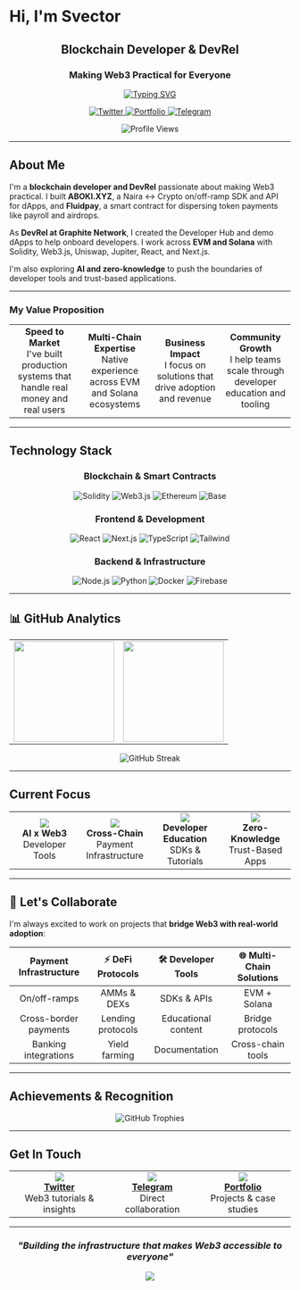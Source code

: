 #  Hi, I'm Svector

<div align="center">

## Blockchain Developer & DevRel
### Making Web3 Practical for Everyone

[![Typing SVG](https://readme-typing-svg.herokuapp.com?font=Fira+Code&pause=1000&color=00D9FF&center=true&vCenter=true&width=600&lines=Building+Payment+Infrastructure+for+Web3;Creating+Developer+Tools+%26+SDKs;Working+Across+EVM+%26+Solana+Ecosystems;Exploring+AI+%2B+Zero-Knowledge+Tech)](https://git.io/typing-svg)

<p align="center">
  <a href="https://twitter.com/svector_eth">
    <img src="https://img.shields.io/badge/-@svector__eth-1DA1F2?style=for-the-badge&logo=twitter&logoColor=white&labelColor=1DA1F2" alt="Twitter"/>
  </a>
  <a href="https://svector.xyz">
    <img src="https://img.shields.io/badge/-Portfolio-000000?style=for-the-badge&logo=vercel&logoColor=white&labelColor=000000" alt="Portfolio"/>
  </a>
  <a href="https://t.me/ilumin_a">
    <img src="https://img.shields.io/badge/-Telegram-26A5E4?style=for-the-badge&logo=telegram&logoColor=white&labelColor=26A5E4" alt="Telegram"/>
  </a>
</p>

![Profile Views](https://komarev.com/ghpvc/?username=svector-anu&style=for-the-badge&color=00d9ff&labelColor=000000)

</div>

---

##  About Me

I'm a **blockchain developer and DevRel** passionate about making Web3 practical. I built **ABOKI.XYZ**, a Naira ↔ Crypto on/off-ramp SDK and API for dApps, and **Fluidpay**, a smart contract for dispersing token payments like payroll and airdrops. 

As **DevRel at Graphite Network**, I created the Developer Hub and demo dApps to help onboard developers. I work across **EVM and Solana** with Solidity, Web3.js, Uniswap, Jupiter, React, and Next.js. 

I'm also exploring **AI and zero-knowledge** to push the boundaries of developer tools and trust-based applications.

---



### **My Value Proposition**

<table>
<tr>
<td align="center" width="25%">
<strong>  Speed to Market</strong><br/>
I've built production systems that handle real money and real users
</td>
<td align="center" width="25%">
<strong>  Multi-Chain Expertise</strong><br/>
Native experience across EVM and Solana ecosystems
</td>
<td align="center" width="25%">
<strong> Business Impact</strong><br/>
I focus on solutions that drive adoption and revenue
</td>
<td align="center" width="25%">
<strong> Community Growth</strong><br/>
I help teams scale through developer education and tooling
</td>
</tr>
</table>

</div>

---

##  Technology Stack

<div align="center">

### Blockchain & Smart Contracts
![Solidity](https://img.shields.io/badge/Solidity-363636?style=for-the-badge&logo=solidity&logoColor=white)
![Web3.js](https://img.shields.io/badge/Web3.js-F16822?style=for-the-badge&logo=web3.js&logoColor=white)
![Ethereum](https://img.shields.io/badge/Ethereum-3C3C3D?style=for-the-badge&logo=ethereum&logoColor=white)
![Base](https://img.shields.io/badge/Base-0052FF?style=for-the-badge&logo=coinbase&logoColor=white)

### Frontend & Development
![React](https://img.shields.io/badge/React-20232A?style=for-the-badge&logo=react&logoColor=61DAFB)
![Next.js](https://img.shields.io/badge/Next.js-000000?style=for-the-badge&logo=next.js&logoColor=white)
![TypeScript](https://img.shields.io/badge/TypeScript-007ACC?style=for-the-badge&logo=typescript&logoColor=white)
![Tailwind](https://img.shields.io/badge/Tailwind_CSS-38B2AC?style=for-the-badge&logo=tailwind-css&logoColor=white)

### Backend & Infrastructure  
![Node.js](https://img.shields.io/badge/Node.js-43853D?style=for-the-badge&logo=node.js&logoColor=white)
![Python](https://img.shields.io/badge/Python-3776AB?style=for-the-badge&logo=python&logoColor=white)
![Docker](https://img.shields.io/badge/Docker-2496ED?style=for-the-badge&logo=docker&logoColor=white)
![Firebase](https://img.shields.io/badge/Firebase-039BE5?style=for-the-badge&logo=firebase&logoColor=white)

</div>

---

## 📊 GitHub Analytics

<div align="center">
<table>
<tr>
<td>
<img height="180em" src="https://github-readme-stats.vercel.app/api?username=svector-anu&show_icons=true&theme=github_dark&include_all_commits=true&count_private=true&hide_border=true&bg_color=0D1117&title_color=00D9FF&icon_color=00D9FF&text_color=FFFFFF"/>
</td>
<td>
<img height="180em" src="https://github-readme-stats.vercel.app/api/top-langs/?username=svector-anu&layout=compact&theme=github_dark&hide_border=true&bg_color=0D1117&title_color=00D9FF&text_color=FFFFFF"/>
</td>
</tr>
</table>

<img src="https://github-readme-streak-stats.herokuapp.com/?user=svector-anu&theme=github-dark-blue&hide_border=true&background=0D1117&stroke=00D9FF&ring=00D9FF&fire=00D9FF&currStreakLabel=FFFFFF" alt="GitHub Streak"/>

</div>

---

##  Current Focus

<div align="center">

<table>
<tr>
<td align="center" width="25%">
<img src="https://img.icons8.com/nolan/64/artificial-intelligence.png"/>
<br/><strong>AI x Web3</strong>
<br/>Developer Tools
</td>
<td align="center" width="25%">
<img src="https://img.icons8.com/nolan/64/blockchain-technology.png"/>
<br/><strong>Cross-Chain</strong>
<br/>Payment Infrastructure
</td>
<td align="center" width="25%">
<img src="https://img.icons8.com/nolan/64/code.png"/>
<br/><strong>Developer Education</strong>
<br/>SDKs & Tutorials
</td>
<td align="center" width="25%">
<img src="https://img.icons8.com/nolan/64/privacy.png"/>
<br/><strong>Zero-Knowledge</strong>
<br/>Trust-Based Apps
</td>
</tr>
</table>

</div>

---

## 🤝 Let's Collaborate

I'm always excited to work on projects that **bridge Web3 with real-world adoption**:

<div align="center">

|  **Payment Infrastructure** | ⚡ **DeFi Protocols** | 🛠️ **Developer Tools** | 🌐 **Multi-Chain Solutions** |
|:---:|:---:|:---:|:---:|
| On/off-ramps | AMMs & DEXs | SDKs & APIs | EVM + Solana |
| Cross-border payments | Lending protocols | Educational content | Bridge protocols |
| Banking integrations | Yield farming | Documentation | Cross-chain tools |

</div>

---

##  Achievements & Recognition

<div align="center">

![GitHub Trophies](https://github-profile-trophy.vercel.app/?username=svector-anu&theme=algolia&no-frame=true&margin-w=15&margin-h=15)

</div>

---

##  Get In Touch

<div align="center">

<table>
<tr>
<td align="center">
<img src="https://img.icons8.com/color/48/twitter--v1.png"/>
<br/><a href="https://twitter.com/svector_eth"><strong>Twitter</strong></a>
<br/>Web3 tutorials & insights
</td>
<td align="center">
<img src="https://img.icons8.com/color/48/telegram-app--v1.png"/>
<br/><a href="https://t.me/ilumin_a"><strong>Telegram</strong></a>
<br/>Direct collaboration
</td>
<td align="center">
<img src="https://img.icons8.com/color/48/domain--v1.png"/>
<br/><a href="https://svector.xyz"><strong>Portfolio</strong></a>
<br/>Projects & case studies
</td>
</tr>
</table>

</div>

---

<div align="center">

###  *"Building the infrastructure that makes Web3 accessible to everyone"*

<img src="https://capsule-render.vercel.app/api?type=waving&color=gradient&customColorList=6&height=100&section=footer&text=Thanks%20for%20visiting!&fontSize=16&fontColor=ffffff&animation=twinkling"/>

</div>
